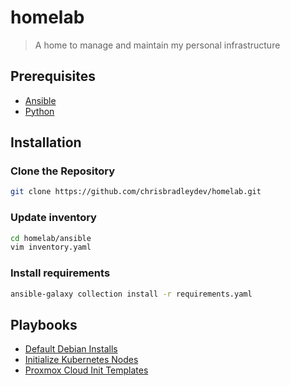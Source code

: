 # homelab

> A home to manage and maintain my personal infrastructure

## Prerequisites

- [Ansible](https://docs.ansible.com/)
- [Python](https://www.python.org/)

## Installation

### Clone the Repository

```sh
git clone https://github.com/chrisbradleydev/homelab.git
```

### Update inventory

```sh
cd homelab/ansible
vim inventory.yaml
```

### Install requirements

```sh
ansible-galaxy collection install -r requirements.yaml
```

## Playbooks

- [Default Debian Installs](./ansible/roles/debian/defaults/README.md)
- [Initialize Kubernetes Nodes](./ansible/roles/kubernetes/nodes/README.md)
- [Proxmox Cloud Init Templates](./ansible/roles/proxmox/cloud-init/README.md)
